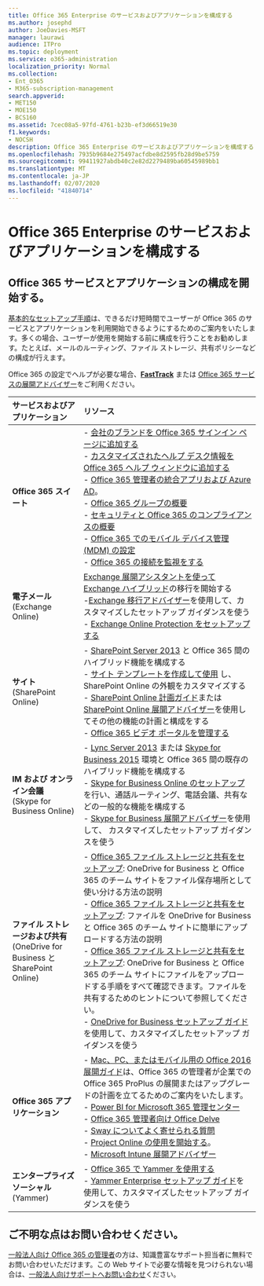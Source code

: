 ```yaml
---
title: Office 365 Enterprise のサービスおよびアプリケーションを構成する
ms.author: josephd
author: JoeDavies-MSFT
manager: laurawi
audience: ITPro
ms.topic: deployment
ms.service: o365-administration
localization_priority: Normal
ms.collection:
- Ent_O365
- M365-subscription-management
search.appverid:
- MET150
- MOE150
- BCS160
ms.assetid: 7cec08a5-97fd-4761-b23b-ef3d66519e30
f1.keywords:
- NOCSH
description: Office 365 Enterprise のサービスおよびアプリケーションを構成する
ms.openlocfilehash: 7935b9684e275497acfdbe8d2595fb28d9be5759
ms.sourcegitcommit: 99411927abdb40c2e82d2279489ba60545989bb1
ms.translationtype: MT
ms.contentlocale: ja-JP
ms.lasthandoff: 02/07/2020
ms.locfileid: "41840714"
---
```

# <a name="configure-office-365-enterprise-services-and-applications"></a>Office 365 Enterprise のサービスおよびアプリケーションを構成する

## <a name="ready-to-configure-your-office-365-services-and-applications"></a>Office 365 サービスとアプリケーションの構成を開始する。

[基本的なセットアップ手順](https://support.office.com/article/Set-up-Office-365-for-business-6a3a29a0-e616-4713-99d1-15eda62d04fa)は、できるだけ短時間でユーザーが Office 365 のサービスとアプリケーションを利用開始できるようにするためのご案内をいたします。多くの場合、ユーザーが使用を開始する前に構成を行うことをお勧めします。たとえば、メールのルーティング、ファイル ストレージ、共有ポリシーなどの構成が行えます。 
  
Office 365 の設定でヘルプが必要な場合、**[FastTrack](https://fasttrack.microsoft.com/office)** または [Office 365 サービスの展開アドバイザー](deployment-advisors-for-office-365.md)をご利用ください。
  
|**サービスおよびアプリケーション**|**リソース**|
|:-----|:-----|
|**Office 365 スイート** |- [会社のブランドを Office 365 サインイン ページに追加する](https://support.office.com/article/Add-your-company-branding-to-Office-365-Sign-In-Page-a1229cdb-ce19-4da5-90c7-2b9b146aef0a) <br> - [カスタマイズされたヘルプ デスク情報を Office 365 ヘルプ ウィンドウに追加する](https://support.office.com/article/Add-customized-help-desk-info-to-the-Office-365-help-pane-9dd9b104-68f7-4d49-9a30-82561c7d79a3) <br> - [Office 365 管理者の統合アプリおよび Azure AD](https://support.office.com/article/Integrated-Apps-and-Azure-AD-for-Office-365-administrators-cb2250e3-451e-416f-bf4e-363549652c2a)。  <br> - [Office 365 グループの概要](https://support.office.com/Article/Learn-more-about-groups-b565caa1-5c40-40ef-9915-60fdb2d97fa2) <br> - [セキュリティと Office 365 のコンプライアンスの概要](https://technet.microsoft.com/library/dn532171.aspx) <br> - [Office 365 でのモバイル デバイス管理 (MDM) の設定](https://support.office.microsoft.com/article/Manage-mobile-devices-in-Office-365-dd892318-bc44-4eb1-af00-9db5430be3cd) <br> - [Office 365 の接続を監視をする](monitor-connectivity.md) |
|**電子メール** <br> (Exchange Online) | [Exchange 展開アシスタントを使って Exchange ハイブリッド](https://technet.microsoft.com/exdeploy2013)の移行を開始する  <br> -[Exchange 移行アドバイザー](https://aka.ms/office365setup)を使用して、カスタマイズしたセットアップ ガイダンスを使う  <br> - [Exchange Online Protection をセットアップする](https://technet.microsoft.com/library/jj723153%28v=exchg.150%29.aspx) |
|**サイト** <br> (SharePoint Online) | - [SharePoint Server 2013](https://technet.microsoft.com/library/jj838715) と Office 365 間のハイブリッド機能を構成する <br> - [サイト テンプレートを作成して使用](https://support.office.com/article/Create-and-use-site-templates-60371B0F-00E0-4C49-A844-34759EBDD989) し、SharePoint Online の外観をカスタマイズする <br> - [SharePoint Online 計画ガイド](https://support.office.com/article/SharePoint-Online-Planning-Guide-for-Office-365-for-business-d5089cdf-3fd2-4230-acbd-20ecda2f9bb8)または[SharePoint Online 展開アドバイザー](https://aka.ms/spoguidance)を使用してその他の機能の計画と構成をする <br> - [Office 365 ビデオ ポータルを管理する](https://support.office.com/article/Manage-your-Office-365-Video-portal-c059465b-eba9-44e1-b8c7-8ff7793ff5da) |
|**IM および オンライン会議** <br> (Skype for Business Online) | - [Lync Server 2013](https://technet.microsoft.com/library/jj204805) または [Skype for Business 2015](https://technet.microsoft.com/library/jj205403) 環境と Office 365 間の既存のハイブリッド機能を構成する  <br> - [Skype for Business Online のセットアップ](https://support.office.com/article/Set-up-Skype-for-Business-Online-40296968-e779-4259-980b-c2de1c044c6e)を行い、通話ルーティング、電話会議、共有などの一般的な機能を構成する  <br> - [Skype for Business 展開アドバイザー](https://aka.ms/skypeguidance)を使用して、 カスタマイズしたセットアップ ガイダンスを使う |
| **ファイル ストレージおよび共有** <br> (OneDrive for Business と SharePoint Online) | - [Office 365 ファイル ストレージと共有をセットアップ](https://support.office.com/article/7aa9cdc8-2245-4218-81ee-86fa7c35f1de#BKMK_WhatDif): OneDrive for Business と Office 365 のチーム サイトをファイル保存場所として使い分ける方法の説明 <br> - [Office 365 ファイル ストレージと共有をセットアップ](https://support.office.com/article/7aa9cdc8-2245-4218-81ee-86fa7c35f1de#BKMK_MoveDocsVideo): ファイルを OneDrive for Business と Office 365 のチーム サイトに簡単にアップロードする方法の説明 <br> - [Office 365 ファイル ストレージと共有をセットアップ](https://support.office.com/article/7aa9cdc8-2245-4218-81ee-86fa7c35f1de#BKMK_Store): OneDrive for Business と Office 365 のチーム サイトにファイルをアップロードする手順をすべて確認できます。ファイルを共有するためのヒントについて参照してください。<br> - [OneDrive for Business セットアップ ガイド](https://aka.ms/OD4Bguidance)を使用して、カスタマイズしたセットアップ ガイダンスを使う |
|**Office 365 アプリケーション** | - [Mac、PC、またはモバイル用の Office 2016 展開ガイド](https://technet.microsoft.com/library/cc303401%28v=office.16%29.aspx)は、Office 365 の管理者が企業での Office 365 ProPlus の展開またはアップグレードの計画を立てるためのご案内をいたします。  <br> - [Power BI for Microsoft 365 管理センター](https://support.office.com/article/Power-BI-for-Office-365-Admin-Center-Help-5e391ecb-500c-47a3-bd0f-a6173b541044) <br> - [Office 365 管理者向け Office Delve](https://support.office.com/article/Office-Delve-for-Office-365-admins-54f87a42-15a4-44b4-9df0-d36287d9531b) <br> - [Sway についてよく寄せられる質問](https://support.office.com/article/446380fa-25bf-47b2-996c-e12cb2f9d075) <br> - [Project Online の使用を開始する](https://support.office.com/article/Get-started-with-Project-Online-e3e5f64f-ada5-4f9d-a578-130b2d4e5f11)。  <br> - [Microsoft Intune 展開アドバイザー](https://aka.ms/intuneguidance) |
|**エンタープライズ ソーシャル** <br> (Yammer) | - [Office 365 で Yammer を使用する](https://support.office.com/article/Plan-for-Yammer-integration-with-Office-365-4086681f-6de1-4d39-aa72-752b2af1cbd7)  <br> - [Yammer Enterprise セットアップ ガイド](https://aka.ms/yammerdeploy)を使用して、カスタマイズしたセットアップ ガイダンスを使う |
   
## <a name="were-here-to-help"></a>ご不明な点はお問い合わせください。

[一般法人向け Office 365 の管理者](https://support.office.com/article/eac4d046-1afd-4f1a-85fc-8219c79e1504)の方は、知識豊富なサポート担当者に無料でお問い合わせいただけます。この Web サイトで必要な情報を見つけられない場合は、[一般法人向けサポートへお問い合わせ](https://support.office.com/article/32a17ca7-6fa0-4870-8a8d-e25ba4ccfd4b)ください。